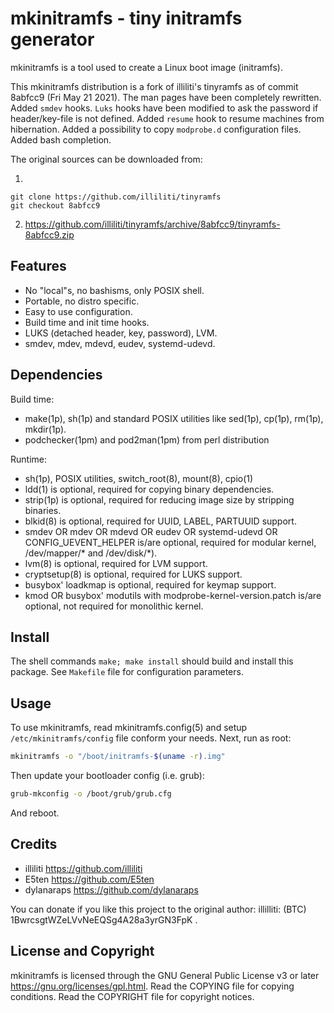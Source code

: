 mkinitramfs - tiny initramfs generator
======================================
mkinitramfs is a tool used to create a Linux boot image (initramfs).

This mkinitramfs distribution is a fork of illiliti's tinyramfs as of
commit 8abfcc9 (Fri May 21 2021).  The man pages have been completely
rewritten.  Added `smdev` hooks.  `Luks` hooks have been modified to
ask the password if header/key-file is not defined.  Added `resume`
hook to resume machines from hibernation.  Added a possibility to copy
`modprobe.d` configuration files.  Added bash completion.

The original sources can be downloaded from:

  1.
    git clone https://github.com/illiliti/tinyramfs
    git checkout 8abfcc9

  2. https://github.com/illiliti/tinyramfs/archive/8abfcc9/tinyramfs-8abfcc9.zip


Features
--------
* No "local"s, no bashisms, only POSIX shell.
* Portable, no distro specific.
* Easy to use configuration.
* Build time and init time hooks.
* LUKS (detached header, key, password), LVM.
* smdev, mdev, mdevd, eudev, systemd-udevd.


Dependencies
------------
Build time:
- make(1p), sh(1p) and standard POSIX utilities like sed(1p), cp(1p),
  rm(1p), mkdir(1p).
- podchecker(1pm) and pod2man(1pm) from perl distribution

Runtime:
- sh(1p), POSIX utilities, switch_root(8), mount(8), cpio(1)
- ldd(1) is optional, required for copying binary dependencies.
- strip(1p) is optional, required for reducing image size by
  stripping binaries.
- blkid(8) is optional, required for UUID, LABEL, PARTUUID support.
- smdev OR mdev OR mdevd OR eudev OR systemd-udevd OR
  CONFIG_UEVENT_HELPER is/are optional, required for modular kernel,
  /dev/mapper/* and /dev/disk/*).
- lvm(8) is optional, required for LVM support.
- cryptsetup(8) is optional, required for LUKS support.
- busybox' loadkmap is optional, required for keymap support.
- kmod OR busybox' modutils with modprobe-kernel-version.patch
  is/are optional, not required for monolithic kernel.


Install
-------
The shell commands `make; make install` should build and install this
package.  See `Makefile` file for configuration parameters.


Usage
-----
To use mkinitramfs, read mkinitramfs.config(5) and setup
`/etc/mkinitramfs/config` file conform your needs.  Next, run as root:

```sh
mkinitramfs -o "/boot/initramfs-$(uname -r).img"
```

Then update your bootloader config (i.e. grub):

```sh
grub-mkconfig -o /boot/grub/grub.cfg
```

And reboot.


Credits
-------

- illiliti <https://github.com/illiliti>
- E5ten <https://github.com/E5ten>
- dylanaraps <https://github.com/dylanaraps>

You can donate if you like this project to the original author:
illilliti: (BTC) 1BwrcsgtWZeLVvNeEQSg4A28a3yrGN3FpK .


License and Copyright
---------------------
mkinitramfs is licensed through the GNU General Public License v3 or
later <https://gnu.org/licenses/gpl.html>.
Read the COPYING file for copying conditions.
Read the COPYRIGHT file for copyright notices.


<!-- vim:ft=markdown:sw=2:ts=2:sts=2:et:cc=72:tw=70
End of file. -->
